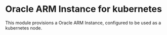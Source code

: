 # Oracle ARM Instance for kubernetes

This module provisions a Oracle ARM Instance, configured to be used as a kubernetes node.
